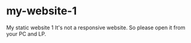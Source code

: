 # my-website-1
My static website 1
It's not a responsive website. So please open it from your PC and LP.
